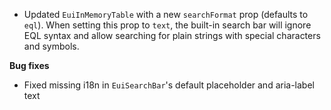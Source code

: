 - Updated `EuiInMemoryTable` with a new `searchFormat` prop (defaults to `eql`). When setting this prop to `text`, the built-in search bar will ignore EQL syntax and allow searching for plain strings with special characters and symbols.

**Bug fixes**

- Fixed missing i18n in `EuiSearchBar`'s default placeholder and aria-label text
